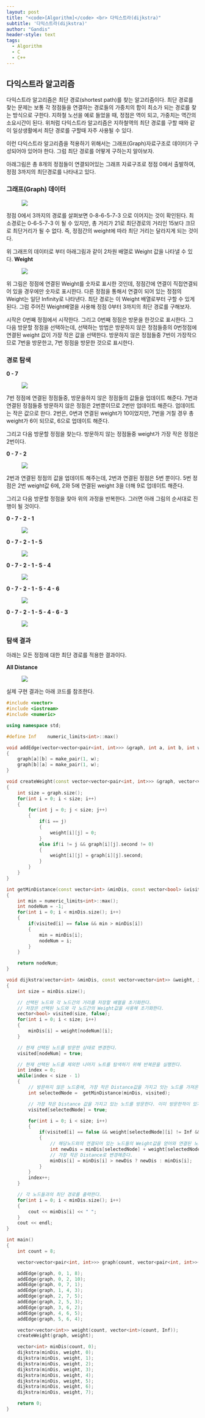 ```yaml
---
layout: post
title: "<code>[Algorithm]</code> <br> 다익스트라(dijkstra)"
subtitle: '다익스트라(dijkstra)'
author: "Gandis"
header-style: text
tags:
  - Algorithm
  - C
  - C++
---
```


## **다익스트라 알고리즘**
다익스트라 알고리즘은 최단 경로(shortest path)를 찾는 알고리즘이다. 최단 경로를 찾는 문제는 보통 각 정점들을 연결하는 경로들의 가중치의 합이 최소가 되는 경로를 찾는 방식으로 구한다. 지하철 노선을 예로 들었을 때, 정점은 역이 되고, 가중치는 역간의 소요시간이 된다. 위처럼 다익스트라 알고리즘은 지하철역의 최단 경로를 구할 때와 같이 일상생활에서 최단 경로를 구할때 자주 사용될 수 있다. 

이런 다익스트라 알고리즘을 적용하기 위해서는 그래프(Graph)자료구조로 데이터가 구성되어야 있어야 한다. 그럼 최단 경로를 어떻게 구하는지 알아보자.

아래그림은 총 8개의 정점들이 연결되어있는 그래프 자료구조로 정점 0에서 출발하여, 정점 3까지의 최단경로를 나타내고 있다.

### **그래프(Graph) 데이터**
<figure>
	<img src="/../../img/dijkstra/image1.png">
</figure>

정점 0에서 3까지의 경로를 살펴보면 0-8-6-5-7-3 으로 이어지는 것이 확인된다. 최소경로는 0-6-5-7-3 이 될 수 있지만, 총 거리가 21로 최단경로의 거리인 15보다 크므로 최단거리가 될 수 없다. 즉, 정점간의 weight에 따라 최단 거리는 달라지게 되는 것이다. 

위 그래프의 데이터로 부터 아래그림과 같이 2차원 배열로 Weight 값을 나타낼 수 있다.
**Weight**
<figure>
	<img src="/../../img/dijkstra/image2.png">
</figure>

위 그림은 정점에 연결된 Weight를 숫자로 표시한 것인데, 정점간에 연결이 직접연결되어 있을 경우에만 숫자로 표시한다. 다른 정점을 통해서 연결이 되어 있는 정점의 Weight는 일단 Infinity로 나타낸다. 최단 경로는 이 Weight 배열로부터 구할 수 있게 된다. 그럼 주어진 Weight배열을 사용해 정점 0부터 3까지의 최단 경로를 구해보자.

시작은 0번째 정점에서 시작한다. 그리고 0번째 정점은 방문을 한것으로 표시한다. 그 다음 방문할 정점을 선택하는데, 선택하는 방법은 방문하지 않은 정점들중의 0번정점에 연결된 weight 값이 가장 작은 값을 선택한다. 방문하지 않은 정점들중 7번이 가장작으므로 7번을 방문한고, 7번 정점을 방문한 것으로 표시한다.

### **경로 탐색**
**0 - 7**
<figure>
	<img src="/../../img/dijkstra/dijkstra1.png">
</figure>

7번 정점에 연결된 정점들중, 방문을하지 않은 정점들의 값들을 업데이트 해준다. 7번과 연결된 정점들중 방문하지 않은 정점은 2번뿐이므로 2번만 업데이트 해준다. 업데이트는 작은 값으로 한다. 2번은, 0번과 연결된 weight가 10이었지만, 7번을 거칠 경우 총 weight가 6이 되므로, 6으로 업데이트 해준다.

그리고 다음 방문할 정점을 찾는다. 방문하지 않는 정점들중 weight가 가장 작은 정점은 2번이다.

**0 - 7 - 2**
<figure>
	<img src="/../../img/dijkstra/dijkstra2.png">
</figure>

2번과 연결된 정점의 값을 업데이트 해주는데, 2번과 연결된 정점은 5번 뿐이다. 5번 정점은 2번 weight값 6에, 2와 5에 연결된 weight 3을 더해 9로 업데이트 해준다.

그리고 다음 방문할 정점을 찾아 위의 과정을 반복한다. 그러면 아래 그림의 순서대로 진행이 될 것이다.

**0 - 7 - 2 - 1**
<figure>
	<img src="/../../img/dijkstra/dijkstra3.png">
</figure>

**0 - 7 - 2 - 1 - 5**
<figure>
	<img src="/../../img/dijkstra/dijkstra4.png">
</figure>

**0 - 7 - 2 - 1 - 5 - 4**
<figure>
	<img src="/../../img/dijkstra/dijkstra5.png">
</figure>

**0 - 7 - 2 - 1 - 5 - 4 - 6**
<figure>
	<img src="/../../img/dijkstra/dijkstra6.png">
</figure>

**0 - 7 - 2 - 1 - 5 - 4 - 6 - 3**
<figure>
	<img src="/../../img/dijkstra/dijkstra7.png">
</figure>


### **탐색 결과**
아래는 모든 정점에 대한 최단 경로를 적용한 결과이다.

**All Distance**
<figure>
	<img src="/../../img/dijkstra/image3.png">
</figure>

실제 구현 결과는 아래 코드를 참조한다.

~~~cpp
#include <vector>
#include <iostream>
#include <numeric>

using namespace std;

#define Inf    numeric_limits<int>::max()

void addEdge(vector<vector<pair<int, int>>> &graph, int a, int b, int w)
{
    graph[a][b] = make_pair(1, w);
    graph[b][a] = make_pair(1, w);
}

void createWeight(const vector<vector<pair<int, int>>> &graph, vector<vector<int>> &weight)
{
    int size = graph.size();
    for(int i = 0; i < size; i++)
    {
        for(int j = 0; j < size; j++)
        {
            if(i == j)
            {
                weight[i][j] = 0;
            }
            else if(i != j && graph[i][j].second != 0)
            {
                weight[i][j] = graph[i][j].second;
            }
        }
    }
}

int getMinDistance(const vector<int> &minDis, const vector<bool> &visited)
{
    int min = numeric_limits<int>::max();
    int nodeNum = -1;
    for(int i = 0; i < minDis.size(); i++)
    {
        if(visited[i] == false && min > minDis[i])
        {
            min = minDis[i];
            nodeNum = i;
        }
    }

    return nodeNum;
}

void dijkstra(vector<int> &minDis, const vector<vector<int>> &weight, int nodeNum)
{
    int size = minDis.size();

    // 선택된 노드와 각 노드간의 거리를 저장할 배열을 초기화한다.
    // 저장은 선택된 노드와 각 노드간의 Weight값을 사용해 초기화한다.
    vector<bool> visited(size, false);
    for(int i = 0; i < size; i++)
    {
        minDis[i] = weight[nodeNum][i];
    }

    // 현재 선택된 노드를 방문한 상태로 변경한다.
    visited[nodeNum] = true;

    // 현재 선택된 노드를 제외한 나머지 노트를 탐색하기 위해 반복문을 실행한다.
    int index = 0;
    while(index < size - 1)
    {
        // 방문하지 않은 노드중에, 가장 작은 Distance값을 가지고 잇는 노드를 가져온다. (Weight 아님)
        int selectedNode =  getMinDistance(minDis, visited);

        // 가장 작은 Distance 값을 가지고 있는 노드를 방문한다. 이미 방문한적이 있거나, 연결되어있지 않은 노드들은 무시한다.
        visited[selectedNode] = true;

        for(int i = 0; i < size; i++)
        {
            if(visited[i] == false && weight[selectedNode][i] != Inf && weight[selectedNode][i] != 0)
            {
                // 해당노드와의 연결되어 있는 노드들의 Weight값을 얻어와 연결된 노드까지의 Distance를 구한다.
                int newDis = minDis[selectedNode] + weight[selectedNode][i];
                // 가장 작은 Distance로 변경해준다.
                minDis[i] = minDis[i] > newDis ? newDis : minDis[i];
            }
        }
        index++;
    }

    // 각 노드들과의 최단 경로를 출력한다.
    for(int i = 0; i < minDis.size(); i++)
    {
        cout << minDis[i] << " ";
    }
    cout << endl;
}

int main()
{
    int count = 8;

    vector<vector<pair<int, int>>> graph(count, vector<pair<int, int>>(count, make_pair(0, 0)));

    addEdge(graph, 0, 1, 8);
    addEdge(graph, 0, 2, 10);
    addEdge(graph, 0, 7, 1);
    addEdge(graph, 1, 4, 3);
    addEdge(graph, 2, 7, 5);
    addEdge(graph, 2, 5, 3);
    addEdge(graph, 3, 6, 2);
    addEdge(graph, 4, 6, 5);
    addEdge(graph, 5, 6, 4);

    vector<vector<int>> weight(count, vector<int>(count, Inf));
    createWeight(graph, weight);

    vector<int> minDis(count, 0);
    dijkstra(minDis, weight, 0);
    dijkstra(minDis, weight, 1);
    dijkstra(minDis, weight, 2);
    dijkstra(minDis, weight, 3);
    dijkstra(minDis, weight, 4);
    dijkstra(minDis, weight, 5);
    dijkstra(minDis, weight, 6);
    dijkstra(minDis, weight, 7);

    return 0;
}
~~~
